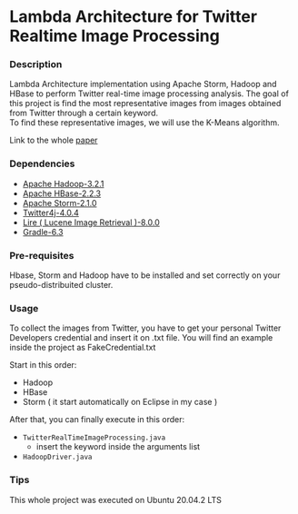 # Lambda Architecture for Twitter Realtime Image Processing

### Description 
Lambda Architecture implementation using Apache Storm, Hadoop and HBase to perform Twitter real-time image processing analysis.
The goal of this project is find the most representative images from images obtained from Twitter through a certain keyword.\
To find these representative images, we will use the K-Means algorithm.

Link to the whole [paper](Parallel_Computing_Main_final.pdf)

### Dependencies
  * [Apache Hadoop-3.2.1](https://hadoop.apache.org/)
  * [Apache HBase-2.2.3](https://hbase.apache.org/)
  * [Apache Storm-2.1.0](https://storm.apache.org/)
  * [Twitter4j-4.0.4](http://twitter4j.org/en/)
  * [Lire ( Lucene Image Retrieval )-8.0.0](https://github.com/dermotte/LIRE)
  * [Gradle-6.3](https://gradle.org/)

### Pre-requisites
Hbase, Storm and Hadoop have to be installed and set correctly on your pseudo-distribuited cluster.

### Usage
To collect the images from Twitter, you have to get your personal Twitter Developers credential and insert it on .txt file.
You will find an example inside the project as FakeCredential.txt

Start in this order:
* Hadoop
* HBase
* Storm ( it start automatically on Eclipse in my case ) 

After that, you can finally execute in this order:
* `TwitterRealTimeImageProcessing.java`
  * insert the keyword inside the arguments list
* `HadoopDriver.java`

### Tips
This whole project was executed on Ubuntu 20.04.2 LTS 

